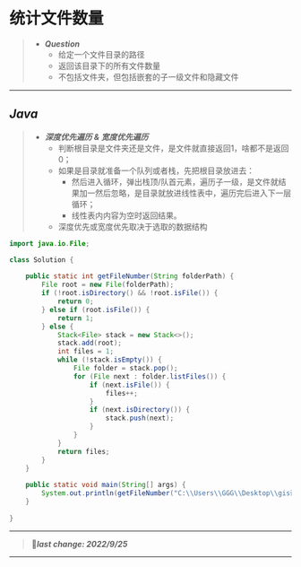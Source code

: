 # 统计文件数量

> - ***Question***
>   - 给定一个文件目录的路径
>   - 返回该目录下的所有文件数量
>   - 不包括文件夹，但包括嵌套的子一级文件和隐藏文件

---

## *Java*

> - ***深度优先遍历 & 宽度优先遍历***
>   - 判断根目录是文件夹还是文件，是文件就直接返回1，啥都不是返回0；
>   - 如果是目录就准备一个队列或者栈，先把根目录放进去：
>     - 然后进入循环，弹出栈顶/队首元素，遍历子一级，是文件就结果加一然后忽略，是目录就放进线性表中，遍历完后进入下一层循环；
>     - 线性表内内容为空时返回结果。
>   - 深度优先或宽度优先取决于选取的数据结构

```java
import java.io.File;

class Solution {
    
    public static int getFileNumber(String folderPath) {
        File root = new File(folderPath);
        if (!root.isDirectory() && !root.isFile()) {
            return 0;
        } else if (root.isFile()) {
            return 1;
        } else {
            Stack<File> stack = new Stack<>();
            stack.add(root);
            int files = 1;
            while (!stack.isEmpty()) {
                File folder = stack.pop();
                for (File next : folder.listFiles()) {
                    if (next.isFile()) {
                        files++;
                    }
                    if (next.isDirectory()) {
                        stack.push(next);
                    }
                }
            }
            return files;
        }
    }
    
    public static void main(String[] args) {
        System.out.println(getFileNumber("C:\\Users\\GGG\\Desktop\\gis课件") == 16);
    }
    
}
```

---

> 🚩***last change: 2022/9/25***

---
